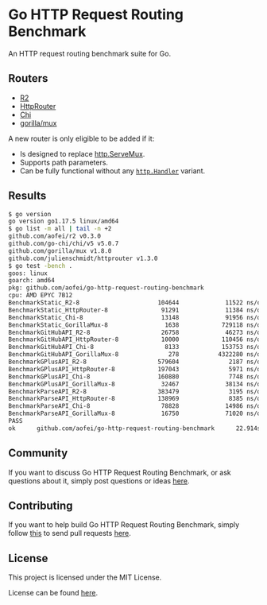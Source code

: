 # Go HTTP Request Routing Benchmark

An HTTP request routing benchmark suite for Go.

## Routers

* [R2](https://github.com/aofei/r2)
* [HttpRouter](https://github.com/julienschmidt/httprouter)
* [Chi](https://github.com/go-chi/chi)
* [gorilla/mux](https://github.com/gorilla/mux)

A new router is only eligible to be added if it:

* Is designed to replace [http.ServeMux](https://pkg.go.dev/net/http#ServeMux).
* Supports path parameters.
* Can be fully functional without any [`http.Handler`](https://pkg.go.dev/net/http#Handler) variant.

## Results

```bash
$ go version
go version go1.17.5 linux/amd64
$ go list -m all | tail -n +2
github.com/aofei/r2 v0.3.0
github.com/go-chi/chi/v5 v5.0.7
github.com/gorilla/mux v1.8.0
github.com/julienschmidt/httprouter v1.3.0
$ go test -bench .
goos: linux
goarch: amd64
pkg: github.com/aofei/go-http-request-routing-benchmark
cpu: AMD EPYC 7B12
BenchmarkStatic_R2-8                      104644             11522 ns/op               0 B/op          0 allocs/op
BenchmarkStatic_HttpRouter-8               91291             11384 ns/op               0 B/op          0 allocs/op
BenchmarkStatic_Chi-8                      13148             91956 ns/op           70355 B/op        471 allocs/op
BenchmarkStatic_GorillaMux-8                1638            729118 ns/op          158405 B/op       1421 allocs/op
BenchmarkGitHubAPI_R2-8                    26758             46273 ns/op            4417 B/op        184 allocs/op
BenchmarkGitHubAPI_HttpRouter-8            10000            110456 ns/op          101856 B/op        920 allocs/op
BenchmarkGitHubAPI_Chi-8                    8133            153753 ns/op           99036 B/op        663 allocs/op
BenchmarkGitHubAPI_GorillaMux-8              278           4322280 ns/op          281873 B/op       2173 allocs/op
BenchmarkGPlusAPI_R2-8                    579604              2187 ns/op             264 B/op         11 allocs/op
BenchmarkGPlusAPI_HttpRouter-8            197043              5971 ns/op            5832 B/op         55 allocs/op
BenchmarkGPlusAPI_Chi-8                   160880              7748 ns/op            5825 B/op         39 allocs/op
BenchmarkGPlusAPI_GorillaMux-8             32467             38134 ns/op           16533 B/op        128 allocs/op
BenchmarkParseAPI_R2-8                    383479              3195 ns/op             384 B/op         16 allocs/op
BenchmarkParseAPI_HttpRouter-8            138969              8385 ns/op            8192 B/op         80 allocs/op
BenchmarkParseAPI_Chi-8                    78828             14986 ns/op           11651 B/op         78 allocs/op
BenchmarkParseAPI_GorillaMux-8             16750             71020 ns/op           31130 B/op        250 allocs/op
PASS
ok      github.com/aofei/go-http-request-routing-benchmark      22.914s
```

## Community

If you want to discuss Go HTTP Request Routing Benchmark, or ask questions about
it, simply post questions or ideas
[here](https://github.com/aofei/go-http-request-routing-benchmark/issues).

## Contributing

If you want to help build Go HTTP Request Routing Benchmark, simply follow
[this](https://github.com/aofei/go-http-request-routing-benchmark/wiki/Contributing)
to send pull requests
[here](https://github.com/aofei/go-http-request-routing-benchmark/pulls).

## License

This project is licensed under the MIT License.

License can be found [here](LICENSE).

